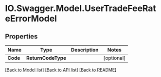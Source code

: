 # IO.Swagger.Model.UserTradeFeeRateErrorModel
## Properties

Name | Type | Description | Notes
------------ | ------------- | ------------- | -------------
**Code** | **ReturnCodeType** |  | [optional] 

[[Back to Model list]](../README.md#documentation-for-models) [[Back to API list]](../README.md#documentation-for-api-endpoints) [[Back to README]](../README.md)

